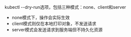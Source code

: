 kubectl --dry-run选项，包括三种模式：none、client和server

- none模式下，操作会实际生效
- client模式则仅在本地打印对象，不发送请求
- server模式会发送请求到服务端但不持久化资源